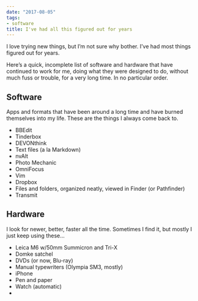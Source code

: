 ```yaml
---
date: "2017-08-05"
tags:
- software
title: I've had all this figured out for years
---
```


I love trying new things, but I’m not sure why bother. I’ve had most things figured out for years. 

Here’s a quick, incomplete list of software and hardware that have continued to work for me, doing what they were designed to do, without much fuss or trouble, for a very long time. In no particular order.

## Software
Apps and formats that have been around a long time and have burned themselves into my life. These are the things I always come back to.

* BBEdit
* Tinderbox
* DEVONthink
* Text files (a la Markdown)
* nvAlt
* Photo Mechanic
* OmniFocus
* Vim
* Dropbox
* Files and folders, organized neatly, viewed in Finder (or Pathfinder)
* Transmit

## Hardware
I look for newer, better, faster all the time. Sometimes I find it, but mostly I just keep using these…

* Leica M6 w/50mm Summicron and Tri-X
* Domke satchel
* DVDs (or now, Blu-ray)
* Manual typewriters (Olympia SM3, mostly)
* iPhone
* Pen and paper
* Watch (automatic)
* 
